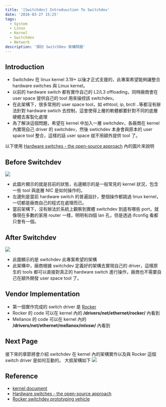 ```yaml
---
title: '[Switchdev] Introduuction To Switchdev'
date: '2016-03-27 15:25'
tags:
  - System
  - Linux
  - Kernel
  - Switchdev
  - Network
description: '探討 SwitchDev 架構問題'
---
```


## Introduction
- Switchdev 在 linux kernel 3.19+ 以後才正式支援的，此專案希望能夠讓整合 hardware switches 與 Linux kernel。
- 以前的 hardware switch 都有實作自己的 L2/L3 offloading，同時廠商會在 user space 提供自己的 tool 用來操控該 switchdev。
- 在此架構下，很多常用的 user space tool，如 ethtool, ip, brctl ..等都沒有辦法針對 hardware swtich 去控制，這會使得上層的軟體都要針對不同的底層硬體去客製化處理
- 為了解決這個問題，希望在 kernel 中加入一層 switchdev，各廠商在 kernel 內實現自己 driver 的 switchdev，然後 swtichdev 本身會與原本的 user space tool 整合，這樣的話 user space 就不用額外提供 tool 了。



以下使用 [Hardware switches - the open-source approach](http://people.netfilter.org/pablo/netdev0.1/slides/pirko-switchdev-slides.pdf) 內的圖片來說明
## Before Switchdev
![](https://lh3.googleusercontent.com/-cj2IIISQSBk/Vvf_UAiHg9I/AAAAAAAAFME/QxCE0N_zMAMMLDssB0MbUZHZbNBLlMNNQCCo/s852-Ic42/beforeSwitch.PNG)

- 此圖片顯示的就是目前的狀態，右邊顯示的是一般常見的 kernel 狀況，包含一些 tool 與底層 NIC 是如何操作的。
- 左邊則是當前 hardware switch 的普遍設計，整個操作都跳過 linux kernel，一切都是廠商自己的程式在處理而已。
- 當前架構下，沒有辦法於系統上觀察到實體 switchdev 到底有哪些 port，就像現在多數的家用 router 一樣，明明有四個 lan 孔，但是透過 ifconfig 看都只會有一個。

## After Switchdev
![](https://lh3.googleusercontent.com/-x9BeDYWCBxA/Vvf_UPXkwiI/AAAAAAAAFMI/UdFkhv7AqrUm4yTVvF0AEmdbgGvOdTIbwCCo/s1033-Ic42/AfterSwitch.PNG)
- 此圖顯示的是 switchdev 此專案希望的架構
- 此架構中，廠商根據 switchdev 定義好的架構去實現自己的 driver，這樣原生的 tools 都可以直接對真正的 hardware switch 進行操作，廠商也不需要自己在額外開發 user space tool 了。

## Vendor Implementation
- 第一個實作完成的 switch driver 是 [Rocker](http://people.netfilter.org/pablo/netdev0.1/papers/Rocker-switchdev-prototyping-vehicle.pdf)
- Rocker 的 code 可以在 kernel 內的 **/drivers/net/ethernet/rocker/** 內看到
- Mellanox 的 code 可以在 kernel 內的 **/drivers/net/ethernet/mellanox/mlxsw/** 內看到

## Next Page
接下來的章節將會介紹 switchdev 在 kernel 內的架構實作以及與 Rocker 這個 switch driver 是如何互動的。
大抵架構如下
![](https://lh3.googleusercontent.com/-7BWbz43luZw/VwO0afnRVaI/AAAAAAAAFNk/Psakav4xP3MX-8b9N6h_0nAzSllHjkgEQCCo/s824-Ic42/SwitchDev.png)


## Reference
- [kernel document](https://www.kernel.org/doc/Documentation/networking/switchdev.txt)
- [Hardware switches - the open-source approach](http://people.netfilter.org/pablo/netdev0.1/slides/pirko-switchdev-slides.pdf)
- [Rocker switchdev prototyping vehicle](http://people.netfilter.org/pablo/netdev0.1/papers/Rocker-switchdev-prototyping-vehicle.pdf)

